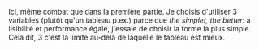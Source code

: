 Ici, même combat que dans la première partie. 
Je choisis d'utiliser 3 variables (plutôt qu'un tableau p.ex.) parce que *the simpler, the better*: à lisibilité et performance égale, j'essaie de choisir la forme la plus simple. Cela dit, 3 c'est la limite au-delà de laquelle le tableau est mieux.
